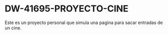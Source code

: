 # DW-41695-PROYECTO-CINE
Este es un proyecto personal que simula una pagina para sacar entradas de un cine.
